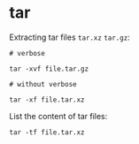# tar

Extracting tar files `tar.xz` `tar.gz`:
```
# verbose

tar -xvf file.tar.gz

# without verbose

tar -xf file.tar.xz

```

List the content of tar files:
```
tar -tf file.tar.xz
```
